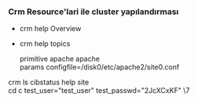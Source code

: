 ### Crm Resource'lari ile cluster yapılandırması

























































































































































































































































































































































































































































































































































































































































































































































































































































































































































































































































































































































































































































































































































































































































































































































































































































































































































































































































































































































































































































































































































































































































































































































































































































































































































































































































































































































































































































































































































































































































































































































































































































































































































































































































































































































































































































































































































































































































































































































































































































































































































































































































































































































































































































































































































































































































































































































































































































































































































































































































































































































































































































































































































































































































































































































































































































































































































































































































































































































































































































































































































































































































































































































































































































































































































































































































































































































































































































































































































































































































































































































































































































































































































































































































































































































































































































































































































































































































































































































































































































































































































































































































































































































































































































































































































































































































































































































































































































































































































































































































































































































































































































































































































































































































































































































































































































































































































































































































































































































































































































































































































































































































































































































































































































































































































































































































































































































































































































































































































































































































































































































































































































































































































































































































































































































































































































































































































































































































































































































































































































































































































































































































































































































































































































































































































































































































































































































































































































* crm help Overview
* crm help topics

  primitive apache apache \
    params configfile=/disk0/etc/apache2/site0.conf

crm ls
cibstatus        help             site             
cd               c            test_user="test_user" test_passwd="2JcXCxKF" \7

